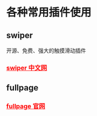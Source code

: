 # 各种常用插件使用

## swiper

开源、免费、强大的触摸滑动插件

### <a href="https://www.swiper.com.cn/" target="_blank" style="color:red">swiper 中文网</a>

## fullpage

### <a href="https://alvarotrigo.com/fullPage/zh/#" target="_blank" style="color:red">fullpage 官网</a>


